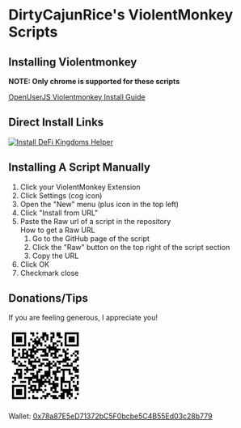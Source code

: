 # DirtyCajunRice's ViolentMonkey Scripts

## Installing Violentmonkey
**NOTE: Only chrome is supported for these scripts**

[OpenUserJS Violentmonkey Install Guide][oujs_vm_install_guide]

## Direct Install Links
[![Install DeFi Kingdoms Helper][dfk_install_badge]][dfk_oujs_install]

## Installing A Script Manually
1. Click your ViolentMonkey Extension
2. Click Settings (cog icon)
3. Open the "New" menu (plus icon in the top left)
4. Click "Install from URL"
5. Paste the Raw url of a script in the repository  
    How to get a Raw URL
      1. Go to the GitHub page of the script
      2. Click the "Raw" button on the top right of the script section
      3. Copy the URL
6. Click OK
7. Checkmark close 

## Donations/Tips
If you are feeling generous, I appreciate you!

[![0x78a87E5eD71372bC5F0bcbe5C4B55Ed03c28b779][wallet_qr_b779]][metamask_link]

Wallet: [0x78a87E5eD71372bC5F0bcbe5C4B55Ed03c28b779][metamask_link]

[wallet_qr_b779]: https://github.com/dirtycajunrice/violentmonkey_scripts/blob/main/assets/images/wallet_qr_0x78a87E5eD71372bC5F0bcbe5C4B55Ed03c28b779.png?raw=true
[metamask_link]: https://metamask.app.link/send/0x78a87E5eD71372bC5F0bcbe5C4B55Ed03c28b779
[dfk_install_badge]: https://img.shields.io/badge/Install-DeFi%20Kingdoms%20Helper-blue?style=for-the-badge
[dfk_oujs_install]: https://openuserjs.org/install/dirtycajunrice/DeFi_Kingdoms_Helper.user.js
[oujs_vm_install_guide]: https://openuserjs.org/about/Violentmonkey-for-Chrome